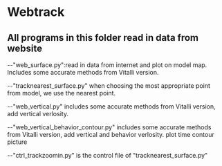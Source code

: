 Webtrack
=================
All programs in this folder read in data from website
----------------------------------------------------------

--"web_surface.py":read in data from internet and plot on model map. Includes some accurate methods from Vitalli version.

--"tracknearest_surface.py" when choosing the most appropriate point from model, we use the nearest point. 

--"web_vertical.py" includes some accurate methods from Vitalli version, add vertical verlosity.  

--"web_vertical_behavior_contour.py" includes some accurate methods from Vitalli version, add vertical and behavior verlosity. plot time contour picture

--"ctrl_trackzoomin.py" is the control file of "tracknearest_surface.py" 

